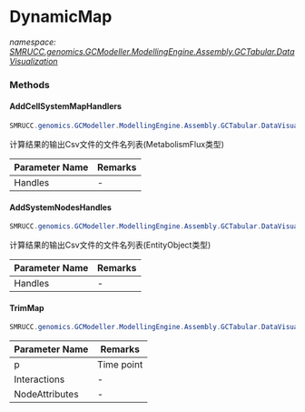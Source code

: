 ﻿# DynamicMap
_namespace: [SMRUCC.genomics.GCModeller.ModellingEngine.Assembly.GCTabular.DataVisualization](./index.md)_





### Methods

#### AddCellSystemMapHandlers
```csharp
SMRUCC.genomics.GCModeller.ModellingEngine.Assembly.GCTabular.DataVisualization.DynamicMap.AddCellSystemMapHandlers(System.String[])
```
计算结果的输出Csv文件的文件名列表(MetabolismFlux类型)

|Parameter Name|Remarks|
|--------------|-------|
|Handles|-|


#### AddSystemNodesHandles
```csharp
SMRUCC.genomics.GCModeller.ModellingEngine.Assembly.GCTabular.DataVisualization.DynamicMap.AddSystemNodesHandles(System.String[])
```
计算结果的输出Csv文件的文件名列表(EntityObject类型)

|Parameter Name|Remarks|
|--------------|-------|
|Handles|-|


#### TrimMap
```csharp
SMRUCC.genomics.GCModeller.ModellingEngine.Assembly.GCTabular.DataVisualization.DynamicMap.TrimMap(System.Int32,SMRUCC.genomics.GCModeller.ModellingEngine.Assembly.GCTabular.DataVisualization.Interactions[]@,SMRUCC.genomics.GCModeller.ModellingEngine.Assembly.GCTabular.DataVisualization.NodeAttributes[]@)
```


|Parameter Name|Remarks|
|--------------|-------|
|p|Time point|
|Interactions|-|
|NodeAttributes|-|



